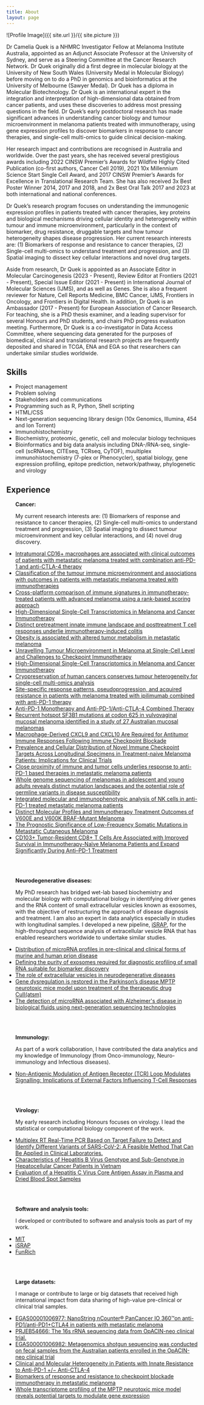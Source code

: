 ```yaml
---
title: About
layout: page
---
```

![Profile Image]({{ site.url }}/{{ site.picture }})

<p>Dr Camelia Quek is a NHMRC Investigator Fellow at Melanoma Institute Australia, appointed as an Adjunct Associate Professor at the University of Sydney, and serve as a Steering Committee at the Cancer Research Network. Dr Quek originally did a first degree in molecular biology at the University of New South Wales (University Medal in Molecular Biology) before moving on to do a PhD in genomics and bioinformatics at the University of Melbourne (Sawyer Medal). Dr Quek has a diploma in Molecular Biotechnology. Dr Quek is an international expert in the integration and interpretation of high-dimensional data obtained from cancer patients, and uses these discoveries to address most pressing questions in the field. Dr Quek’s early postdoctoral research has made significant advances in understanding cancer biology and tumour microenvironment in melanoma patients treated with immunotherapy, using gene expression profiles to discover biomarkers in response to cancer therapies, and single-cell multi-omics to guide clinical decision-making.</p>
<p>Her research impact and contributions are recognised in Australia and worldwide. Over the past years, she has received several prestigious awards including 2022 CINSW Premier’s Awards for Wildfire Highly Cited Publication (co-first authors, Cancer Cell 2019), 2021 10x Millennium Science Start Single Cell Award, and 2017 CINSW Premier’s Awards for Excellence in Translational Research Team. She has also received 3x Best Poster Winner 2014, 2017 and 2018, and 2x Best Oral Talk 2017 and 2023 at both international and national conferences.</p>
<p>Dr Quek’s research program focuses on understanding the immunogenic expression profiles in patients treated with cancer therapies, key proteins and biological mechanisms driving cellular identity and heterogeneity within tumour and immune microenvironment, particularly in the context of biomarker, drug resistance, druggable targets and how tumour heterogeneity shapes disease progression. Her current research interests are: (1) Biomarkers of response and resistance to cancer therapies, (2) Single-cell multi-omics to understand treatment and progression, and (3) Spatial imaging to dissect key cellular interactions and novel drug targets.</p>
<p>Aside from research, Dr Quek is appointed as an Associate Editor in Molecular Carcinogenesis (2023 - Present), Review Editor at Frontiers (2021 - Present), Special Issue Editor (2021 - Present) in International Journal of Molecular Sciences (IJMS), and as well as Genes. She is also a frequent reviewer for Nature, Cell Reports Medicine, BMC Cancer, IJMS, Frontiers in Oncology, and Frontiers in Digital Health. In addition, Dr Quek is an Ambassador (2017 - Present) for European Association of Cancer Research. For teaching, she is a PhD thesis examiner, and a leading supervisor for several Honours and PhD students, and chairs PhD progress evaluation meeting. Furthermore, Dr Quek is a co-investigator in Data Access Committee, where sequencing data generated for the purposes of biomedical, clinical and translational research projects are frequently deposited and shared in TCGA, ENA and EGA so that researchers can undertake similar studies worldwide.</p>


<h2>Skills</h2>

<ul class="skill-list">
	<li>Project management</li>
	<li>Problem solving</li>
	<li>Stakeholders and communications</li>
	<li>Programming such as R, Python, Shell scripting</li>
	<li>HTML/CSS</li>
	<li>Next-generation sequencing library design (10x Genomics, Illumina, 454 and Ion Torrent)</li>
	<li>Immunohistochemistry</li>
	<li>Biochemistry, proteomic, genetic, cell and molecular biology techniques</li>
	<li>Bioinformatics and big data analysis including DNA-/RNA-seq, single-cell (scRNAseq, CITEseq, TCRseq, CyTOF), muultiplex immunohistochemistry (7-plex or Phenocycler), spatial biology, gene expression profiling, epitope prediction, network/pathway, phylogenetic and virology</li>
</ul>

<h2>Experience</h2>

<ul>

<b>Cancer:</b>
<p>My current research interests are: (1) Biomarkers of response and resistance to cancer therapies, (2) Single-cell multi-omics to understand treatment and progression, (3) Spatial imaging to dissect tumour microenvironment and key cellular interactions, and (4) novel drug discovery.</p>
   	<li><a href="https://aacrjournals.org/clincancerres/article/29/13/2513/727344/Intratumoral-CD16-Macrophages-Are-Associated-with">Intratumoral CD16+ macrophages are associated with clinical outcomes of patients with metastatic melanoma treated with combination anti-PD-1 and anti-CTLA-4 therapy</a></li>
	<li><a href="https://jitc.bmj.com/content/11/10/e007144.info">Classification of the tumour immune microenvironment and associations with outcomes in patients with metastatic melanoma treated with immunotherapies</a></li>	
   	<li><a href="https://translational-medicine.biomedcentral.com/articles/10.1186/s12967-023-04092-9">Cross-platform comparison of immune signatures in immunotherapy-treated patients with advanced melanoma using a rank-based scoring approach</a></li>
    	<li><a href="https://www.mdpi.com/2073-4425/12/10/1629">High-Dimensional Single-Cell Transcriptomics in Melanoma and Cancer Immunotherapy</a></li>
      	<li><a href="https://insight.jci.org/articles/view/157839">Distinct pretreatment innate immune landscape and posttreatment T cell responses underlie immunotherapy-induced colitis</a></li>
	<li><a href="https://aacrjournals.org/clincancerres/article/29/1/154/711979/Obesity-Is-Associated-with-Altered-Tumor">Obesity is associated with altered tumor metabolism in metastatic melanoma</a></li>
 	<li><a href="https://www.mdpi.com/2073-4425/13/10/1757">Unravelling Tumour Microenvironment in Melanoma at Single-Cell Level and Challenges to Checkpoint Immunotherapy</a></li>
  	<li><a href="https://www.mdpi.com/2073-4425/12/10/1629">High-Dimensional Single-Cell Transcriptomics in Melanoma and Cancer Immunotherapy</a></li>
   	<li><a href="https://genomemedicine.biomedcentral.com/articles/10.1186/s13073-021-00885-z">Cryopreservation of human cancers conserves tumour heterogeneity for single-cell multi-omics analysis</a></li>
    	<li><a href="https://acsjournals.onlinelibrary.wiley.com/doi/full/10.1002/cncr.32522">Site-specific response patterns, pseudoprogression, and acquired resistance in patients with melanoma treated with ipilimumab combined with anti-PD-1 therapy</a></li>
  	<li><a href="https://www.cell.com/cancer-cell/fulltext/S1535-6108(19)30037-6">Anti-PD-1 Monotherapy and Anti-PD-1/Anti-CTLA-4 Combined Therapy</a></li>
        	<li><a href=" ">Recurrent hotspot SF3B1 mutations at codon 625 in vulvovaginal mucosal melanoma identified in a study of 27 Australian mucosal melanomas</a></li>
      	<li><a href="https://aacrjournals.org/clincancerres/article/26/2/487/82689/Macrophage-Derived-CXCL9-and-CXCL10-Are-Required">Macrophage-Derived CXCL9 and CXCL10 Are Required for Antitumor Immune Responses Following Immune Checkpoint Blockade</a></li>
       	<li><a href="https://aacrjournals.org/clincancerres/article/25/11/3247/81607/Prevalence-and-Cellular-Distribution-of-Novel">Prevalence and Cellular Distribution of Novel Immune Checkpoint Targets Across Longitudinal Specimens in Treatment-naive Melanoma Patients: Implications for Clinical Trials</a></li>
		<li><a href="https://www.tandfonline.com/doi/full/10.1080/2162402X.2019.1659093">Close proximity of immune and tumor cells underlies response to anti-PD-1 based therapies in metastatic melanoma patients</a></li>
  	<li><a href="https://onlinelibrary.wiley.com/doi/full/10.1002/ijc.31791">Whole genome sequencing of melanomas in adolescent and young adults reveals distinct mutation landscapes and the potential role of germline variants in disease susceptibility</a></li>
   	<li><a href="https://www.tandfonline.com/doi/full/10.1080/2162402X.2018.1537581">Integrated molecular and immunophenotypic analysis of NK cells in anti-PD-1 treated metastatic melanoma patients</a></li>
    	<li><a href="https://aacrjournals.org/clincancerres/article/25/4/1272/10155/Distinct-Molecular-Profiles-and-Immunotherapy">Distinct Molecular Profiles and Immunotherapy Treatment Outcomes of V600E and V600K BRAF-Mutant Melanoma</a></li>
     	<li><a href="https://www.frontiersin.org/journals/oncology/articles/10.3389/fonc.2018.00584/full">The Prognostic Significance of Low-Frequency Somatic Mutations in Metastatic Cutaneous Melanoma</a></li>
      	<li><a href="https://aacrjournals.org/clincancerres/article/24/13/3036/80949/CD103-Tumor-Resident-CD8-T-Cells-Are-Associated">CD103+ Tumor-Resident CD8+ T Cells Are Associated with Improved Survival in Immunotherapy-Naïve Melanoma Patients and Expand Significantly During Anti–PD-1 Treatment</a></li>

<br><br>

<b>Neurodegenerative diseases:</b>
<p>My PhD research has bridged wet-lab based biochemistry and molecular biology
with computational biology in identifying driver genes and the RNA content of small extracellular vesicles known as exosomes, with the objective of restructuring the approach of disease diagnosis and treatment. I am also an expert in data analytics especially in studies with longitudinal samples. I developed a new pipeline, <a href="http://israp.sourceforge.net/">iSRAP</a>, for the high-throughput sequence analysis of extracellular vesicle RNA that has enabled researchers worldwide to undertake similar studies.</p>
	<li><a href="https://www.nature.com/articles/s42003-021-01868-x">Distribution of microRNA profiles in pre-clinical and clinical forms of murine and human prion disease</a></li>
 	<li><a href="https://www.tandfonline.com/doi/full/10.1080/15476286.2016.1270005">Defining the purity of exosomes required for diagnostic profiling of small RNA suitable for biomarker discovery</a></li>
  	<li><a href="https://www.sciencedirect.com/science/article/pii/S0006291X16315571?via%3Dihub">The role of extracellular vesicles in neurodegenerative diseases</a></li>
    	<li><a href="https://www.nature.com/articles/srep22398">Gene dysregulation is restored in the Parkinson’s disease MPTP neurotoxic mice model upon treatment of the therapeutic drug CuII(atsm)</a></li>
      	<li><a href="https://www.frontiersin.org/articles/10.3389/fgene.2013.00150/full">The detection of microRNA associated with Alzheimer's disease in biological fluids using next-generation sequencing technologies</a></li>

<br><br>

<b>Immunology:</b>
<p>As part of a work collaboration, I have contributed the data analytics and my knowledge of Immunology (from Onco-immunology, Neuro-immunology and Infectious diseases).</p>
	<li><a href="https://www.mdpi.com/1422-0067/24/11/9334">Non-Antigenic Modulation of Antigen Receptor (TCR) Loop Modulates Signalling: Implications of External Factors Influencing T-Cell Responses</a></li>

<br><br>

<b>Virology:</b>
<p>My early research including Honours focuses on virology. I lead the statistical or computational biology component of the work.</p>
	<li><a href="https://www.mdpi.com/2075-4418/13/8/1364)">Multiplex RT Real-Time PCR Based on Target Failure to Detect and Identify Different Variants of SARS-CoV-2: A Feasible Method That Can Be Applied in Clinical Laboratories.</a></li>
 	<li><a href="https://www.mdpi.com/2075-4418/12/10/2393">Characteristics of Hepatitis B Virus Genotype and Sub-Genotype in Hepatocellular Cancer Patients in Vietnam</a></li>
 	<li><a href="https://www.sciencedirect.com/science/article/pii/S1525157817302969?via%3Dihub">Evaluation of a Hepatitis C Virus Core Antigen Assay in Plasma and Dried Blood Spot Samples</a></li>

<br><br>

 <b>Software and analysis tools:</b>
 <p>I developed or contributed to software and analysis tools as part of my work.</p>
	<li><a href="https://github.com/cameliaquek/singlecell_spatial_multiomics/">MIT</a></li>
 	<li><a href="http://israp.sourceforge.net/">iSRAP</a></li>
	<li><a href="http://www.funrich.org/">FunRich</a></li>

<br><br>

  <b>Large datasets:</b>
  <p>I manage or contribute to large or big datasets that received high international impact from data sharing of high-value pre-clinical or clinical trial samples.</p> 
 	<li><a href="https://ega-archive.org/studies/EGAS00001006977">EGAS00001006977: NanoString nCounter® PanCancer IO 360™on anti-PD1/anti-PD1+CTLA4 in patients with metastatic melanoma
</a></li>
 	<li><a href="https://www.ebi.ac.uk/ena/browser/view/PRJEB54666">PRJEB54666: The 16s rRNA sequencing data from OpACIN-neo clinical trial.
</a></li>
 	<li><a href="https://ega-archive.org/studies/EGAS00001006982">EGAS00001006982: Metagenomics shotgun sequencing was conducted on fecal samples from the Australian patients enrolled in the OpACIN-neo clinical trial</a></li>
 	<li><a href="https://www.ebi.ac.uk/ena/browser/view/PRJEB45779">Clinical and Molecular Heterogeneity in Patients with Innate Resistance to Anti-PD-1 +/− Anti-CTLA-4</a></li>
	<li><a href="https://www.ebi.ac.uk/ena/browser/view/PRJEB23709">Biomarkers of response and resistance to checkpoint blockade immunotherapy in metastatic melanoma</a></li>
 	<li><a href="https://www.ebi.ac.uk/ena/browser/view/PRJEB6957">Whole transcriptome profiling of the MPTP neurotoxic mice model reveals potential targets to modulate gene expression</a></li>
</ul>
